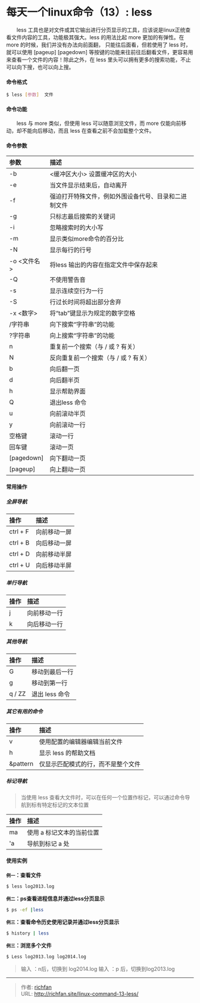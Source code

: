 # 每天一个linux命令（13）: less

　　less 工具也是对文件或其它输出进行分页显示的工具，应该说是linux正统查看文件内容的工具，功能极其强大。less 的用法比起 more 更加的有弹性。在 more 的时候，我们并没有办法向前面翻， 只能往后面看，但若使用了 less 时，就可以使用 [pageup] [pagedown] 等按键的功能来往前往后翻看文件，更容易用来查看一个文件的内容！除此之外，在 less 里头可以拥有更多的搜索功能，不止可以向下搜，也可以向上搜。
<!--more -->
#### 命令格式
```bash
$ less [参数]  文件
```
#### 命令功能
　　less 与 more 类似，但使用 less 可以随意浏览文件，而 more 仅能向前移动，却不能向后移动，而且 less 在查看之前不会加载整个文件。
#### 命令参数
| 参数 | 描述     |
| :------------- | :------------- |
| -b |<缓冲区大小> 设置缓冲区的大小 |
| -e | 当文件显示结束后，自动离开 |
| -f | 强迫打开特殊文件，例如外围设备代号、目录和二进制文件 |
| -g | 只标志最后搜索的关键词 |
| -i | 忽略搜索时的大小写 |
| -m | 显示类似more命令的百分比 |
| -N | 显示每行的行号 |
| -o <文件名> | 将less 输出的内容在指定文件中保存起来 |
| -Q | 不使用警告音 |
| -s | 显示连续空行为一行 |
| -S | 行过长时间将超出部分舍弃 |
| -x <数字> | 将“tab”键显示为规定的数字空格 |
| /字符串 | 向下搜索“字符串”的功能 |
| ?字符串 | 向上搜索“字符串”的功能 |
| n | 重复前一个搜索（与 / 或 ? 有关） |
| N | 反向重复前一个搜索（与 / 或 ? 有关） |
| b | 向后翻一页 |
| d | 向后翻半页 |
| h | 显示帮助界面 |
| Q | 退出less 命令 |
| u | 向前滚动半页 |
| y | 向前滚动一行 |
| 空格键 | 滚动一行 |
| 回车键 | 滚动一页 |
| [pagedown] | 向下翻动一页 |
| [pageup] | 向上翻动一页 |
#### 常用操作
##### 全屏导航
| 操作 | 描述     |
| :------------- | :------------- |
| ctrl + F |向前移动一屏 |
| ctrl + B | 向后移动一屏 |
| ctrl + D | 向前移动半屏 |
| ctrl + U | 向后移动半屏 |
##### 单行导航
| 操作 | 描述     |
| :------------- | :------------- |
| j | 向前移动一行 |
| k | 向后移动一行 |
##### 其他导航
| 操作 | 描述     |
| :------------- | :------------- |
| G | 移动到最后一行 |
| g | 移动到第一行 |
| q / ZZ | 退出 less 命令 |
##### 其它有用的命令
| 操作 | 描述     |
| :------------- | :------------- |
| v | 使用配置的编辑器编辑当前文件 |
| h | 显示 less 的帮助文档 |
| &pattern | 仅显示匹配模式的行，而不是整个文件 |
##### 标记导航
>当使用 less 查看大文件时，可以在任何一个位置作标记，可以通过命令导航到标有特定标记的文本位置

| 操作 | 描述     |
| :------------- | :------------- |
| ma | 使用 a 标记文本的当前位置 |
| 'a | 导航到标记 a 处 |
#### 使用实例
**`例一`：查看文件**
```bash
$ less log2013.log
```
**`例二`：ps查看进程信息并通过less分页显示**
```bash
$ ps -ef |less
```
**`例三`：查看命令历史使用记录并通过less分页显示**
```bash
$ history | less
```
**`例三`：浏览多个文件**
```bash
$ Less log2013.log log2014.log
```
>输入 ：n后，切换到 log2014.log
输入 ：p 后，切换到log2013.log


---

> 作者: [richfan](https://richfan.site/)  
> URL: http://richfan.site/linux-command-13-less/  

